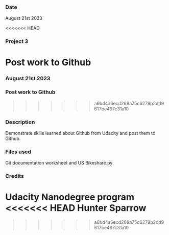 ### Date 
August 21st 2023 

<<<<<<< HEAD
### Project 3
Post work to Github 
=======
### August 21st 2023 

### Post work to Github 
>>>>>>> a6bd4a6ecd268a75c6279b2dd9617be497c31a10

### Description
Demonstrate skills learned about Github from Udacity and post them to Github. 

### Files used
Git documentation worksheet and US Bikeshare.py 

### Credits
Udacity Nanodegree program 
<<<<<<< HEAD
Hunter Sparrow 
=======
>>>>>>> a6bd4a6ecd268a75c6279b2dd9617be497c31a10

